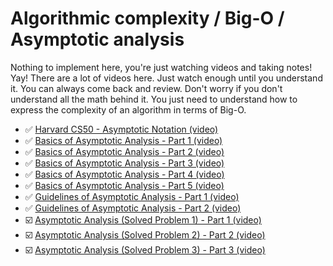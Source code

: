 # Algorithmic complexity / Big-O / Asymptotic analysis

Nothing to implement here, you're just watching videos and taking notes! Yay!
There are a lot of videos here. Just watch enough until you understand it. You can always come back and review.
Don't worry if you don't understand all the math behind it.
You just need to understand how to express the complexity of an algorithm in terms of Big-O.

 - ✅ [Harvard CS50 - Asymptotic Notation (video)](https://www.youtube.com/watch?v=iOq5kSKqeR4)
 - ✅ [Basics of Asymptotic Analysis - Part 1 (video)](https://youtu.be/f_IaKCB7Zo8)
 - ✅ [Basics of Asymptotic Analysis - Part 2 (video)](https://youtu.be/Xhl3LS_7ulY)
 - ✅ [Basics of Asymptotic Analysis - Part 3 (video)](https://youtu.be/MgyLGVUn8LQ)
 - ✅ [Basics of Asymptotic Analysis - Part 4 (video)](https://youtu.be/_lO-qsfk_0Q)
 - ✅ [Basics of Asymptotic Analysis - Part 5 (video)](https://youtu.be/lRy3RmxjR0k)
 - ✅ [Guidelines of Asymptotic Analysis - Part 1 (video)](https://youtu.be/BpiMRyWoDu0)
 - ✅ [Guidelines of Asymptotic Analysis - Part 2 (video)](https://youtu.be/Aky8vEtC2dY)
 - ☑️ [Asymptotic Analysis (Solved Problem 1) - Part 1 (video)](https://youtu.be/HFjJgSguqUA)
 - ☑️ [Asymptotic Analysis (Solved Problem 2) - Part 2 (video)](https://youtu.be/_92v4uTrTwM)
 - ☑️ [Asymptotic Analysis (Solved Problem 3) - Part 3 (video)](https://youtu.be/WWeUhPlUt1k)
